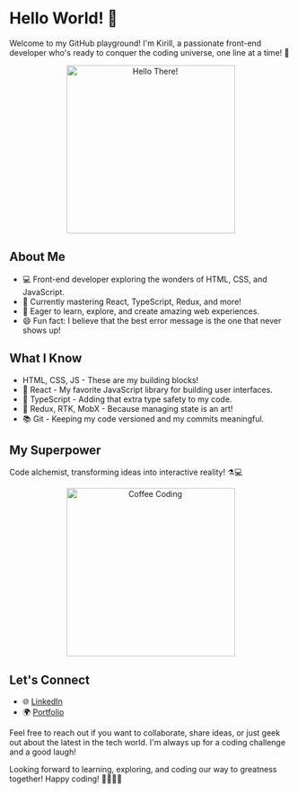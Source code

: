 # Hello World! 👋

Welcome to my GitHub playground! I'm Kirill, a passionate front-end developer who's ready to conquer the coding universe, one line at a time! 🚀

<div align="center">
  <img src="https://media.giphy.com/media/B4RNUxFYr0xu/giphy.gif" alt="Hello There!" width="300" />
</div>

## About Me

- 💻 Front-end developer exploring the wonders of HTML, CSS, and JavaScript.
- 🌱 Currently mastering React, TypeScript, Redux, and more!
- 🚀 Eager to learn, explore, and create amazing web experiences.
- 😄 Fun fact: I believe that the best error message is the one that never shows up!

## What I Know

- HTML, CSS, JS - These are my building blocks!
- 🚀 React - My favorite JavaScript library for building user interfaces.
- 🎩 TypeScript - Adding that extra type safety to my code.
- 🧠 Redux, RTK, MobX - Because managing state is an art!
- 📚 Git - Keeping my code versioned and my commits meaningful.

## My Superpower

Code alchemist, transforming ideas into interactive reality! ⚗️💻

<div align="center">
  <img src="https://media.giphy.com/media/3o7aCR8T4RmpDcC8Uk/giphy.gif" alt="Coffee Coding" width="300" />
</div>

## Let's Connect

- 🌐 [LinkedIn](https://www.linkedin.com/in/kirill-sorokin-648459240/)
- 🌍 [Portfolio](https://www.yourportfolio.com)

Feel free to reach out if you want to collaborate, share ideas, or just geek out about the latest in the tech world. I'm always up for a coding challenge and a good laugh!


Looking forward to learning, exploring, and coding our way to greatness together! Happy coding! 👩‍💻👨‍💻

